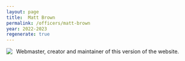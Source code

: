```yaml
---
layout: page
title:  Matt Brown
permalink: /officers/matt-brown
year: 2022-2023
regenerate: true
---
```


<div>
<img class="headshot" style="float: left; padding-right:10px" src="{{ site.baseurl }}/uploads/headshots/sample-officer.jpg">
</div>

Webmaster, creator and maintainer of this version of the website.